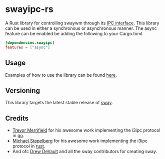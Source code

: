 # swayipc-rs

A Rust library for controlling swaywm through its [IPC interface](https://github.com/swaywm/sway/blob/master/sway/sway-ipc.7.scd).
This library can be used  in either a synchronous or asynchronous manner.
The async feature can be enabled be adding the following to your Cargo.toml.

```toml
[dependencies.swayipc]
features = ["async"]
```

## Usage

Examples of how to use the library can be found [here](examples).

## Versioning

This library targets the latest stable release of [sway](https://github.com/swaywm/sway).

## Credits

- [Trevor Merrifield](https://github.com/stapelberg) for his awesome work implementing the i3ipc protocol in [go](https://github.com/i3/go-i3).
- [Michael Stapelberg](https://github.com/tmerr) for his awesome work implementing the i3ipc protocol in [rust](https://github.com/tmerr/i3ipc-rs).
- And ofc [Drew DeVault](https://github.com/tmerr) and all the sway contributors for creating sway.
